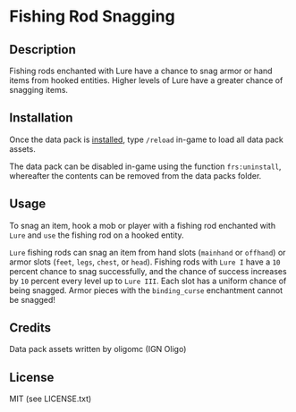 # Fishing Rod Snagging

## Description
Fishing rods enchanted with Lure have a chance to snag armor or hand items from hooked entities. Higher levels of Lure have a greater chance of snagging items.

## Installation
Once the data pack is [installed](https://minecraft.fandom.com/wiki/Tutorials/Installing_a_data_pack), type `/reload` in-game to load all data pack assets.

The data pack can be disabled in-game using the function `frs:uninstall`, whereafter the contents can be removed from the data packs folder.

## Usage
To snag an item, hook a mob or player with a fishing rod enchanted with `Lure` and `use` the fishing rod on a hooked entity.

`Lure` fishing rods can snag an item from hand slots (`mainhand` or `offhand`) or armor slots (`feet`, `legs`, `chest`, or `head`). Fishing rods with `Lure I` have a `10` percent chance to snag successfully, and the chance of success increases by `10` percent every level up to `Lure III`. Each slot has a uniform chance of being snagged. Armor pieces with the `binding_curse` enchantment cannot be snagged!

## Credits
Data pack assets written by oligomc (IGN Oligo)

## License
MIT (see LICENSE.txt)